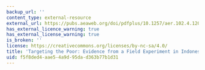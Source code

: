 ```yaml
---
backup_url: ''
content_type: external-resource
external_url: https://pubs.aeaweb.org/doi/pdfplus/10.1257/aer.102.4.1206
has_external_licence_warning: true
has_external_license_warning: true
is_broken: ''
license: https://creativecommons.org/licenses/by-nc-sa/4.0/
title: 'Targeting the Poor: Evidence from a Field Experiment in Indonesia.'
uid: f5f8ded4-aae5-4a9d-95da-d363b77b1d31
---
```

